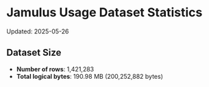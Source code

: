 # Jamulus Usage Dataset Statistics

Updated: 2025-05-26

## Dataset Size
- **Number of rows**: 1,421,283
- **Total logical bytes**: 190.98 MB (200,252,882 bytes)
